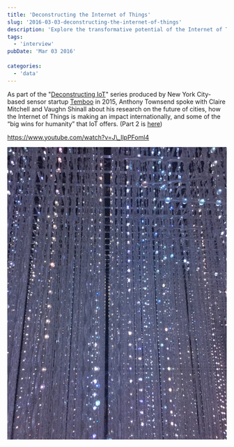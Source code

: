 ```yaml
---
title: 'Deconstructing the Internet of Things'
slug: '2016-03-03-deconstructing-the-internet-of-things'
description: 'Explore the transformative potential of the Internet of Things (IoT) in this insightful blog post. Join Anthony Townsend as he discusses with Claire Mitchell and Vaughn Shinall the future of cities and the international impact of IoT. Discover how IoT is driving "big wins for humanity" and shaping urban landscapes, as part of Temboo''s "Deconstructing IoT" series. Dive into future-forward insights and innovative perspectives on technology''s role in our lives.'
tags:
  - 'interview'
pubDate: 'Mar 03 2016'

categories:
  - 'data'
---
```



As part of the "[Deconstructing IoT](https://www.youtube.com/playlist?list=PLfiim-2uFCCNA8Y-GWPNDR-lkqMwQUHkY)" series produced by New York City-based sensor startup [Temboo](https://temboo.com/) in 2015, Anthony Townsend spoke with Claire Mitchell and Vaughn Shinall about his research on the future of cities, how the Internet of Things is making an impact internationally, and some of the “big wins for humanity” that IoT offers. (Part 2 is [here](https://www.youtube.com/watch?v=bQ4gunUgF3U&list=PLfiim-2uFCCNA8Y-GWPNDR-lkqMwQUHkY&index=14&t=0s))

https://www.youtube.com/watch?v=J\_IlpPFoml4

![](./IMG_0204-scaled.jpeg)